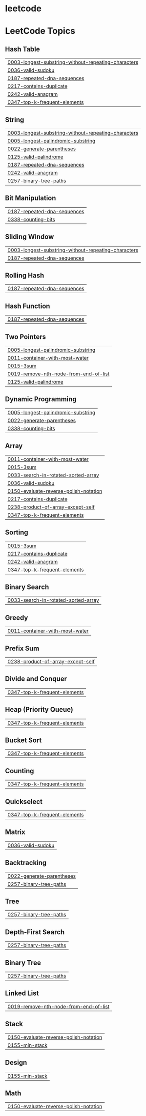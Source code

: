 # leetcode


<!---LeetCode Topics Start-->
# LeetCode Topics
## Hash Table
|  |
| ------- |
| [0003-longest-substring-without-repeating-characters](https://github.com/haileykim2014/leetcode/tree/master/0003-longest-substring-without-repeating-characters) |
| [0036-valid-sudoku](https://github.com/haileykim2014/leetcode/tree/master/0036-valid-sudoku) |
| [0187-repeated-dna-sequences](https://github.com/haileykim2014/leetcode/tree/master/0187-repeated-dna-sequences) |
| [0217-contains-duplicate](https://github.com/haileykim2014/leetcode/tree/master/0217-contains-duplicate) |
| [0242-valid-anagram](https://github.com/haileykim2014/leetcode/tree/master/0242-valid-anagram) |
| [0347-top-k-frequent-elements](https://github.com/haileykim2014/leetcode/tree/master/0347-top-k-frequent-elements) |
## String
|  |
| ------- |
| [0003-longest-substring-without-repeating-characters](https://github.com/haileykim2014/leetcode/tree/master/0003-longest-substring-without-repeating-characters) |
| [0005-longest-palindromic-substring](https://github.com/haileykim2014/leetcode/tree/master/0005-longest-palindromic-substring) |
| [0022-generate-parentheses](https://github.com/haileykim2014/leetcode/tree/master/0022-generate-parentheses) |
| [0125-valid-palindrome](https://github.com/haileykim2014/leetcode/tree/master/0125-valid-palindrome) |
| [0187-repeated-dna-sequences](https://github.com/haileykim2014/leetcode/tree/master/0187-repeated-dna-sequences) |
| [0242-valid-anagram](https://github.com/haileykim2014/leetcode/tree/master/0242-valid-anagram) |
| [0257-binary-tree-paths](https://github.com/haileykim2014/leetcode/tree/master/0257-binary-tree-paths) |
## Bit Manipulation
|  |
| ------- |
| [0187-repeated-dna-sequences](https://github.com/haileykim2014/leetcode/tree/master/0187-repeated-dna-sequences) |
| [0338-counting-bits](https://github.com/haileykim2014/leetcode/tree/master/0338-counting-bits) |
## Sliding Window
|  |
| ------- |
| [0003-longest-substring-without-repeating-characters](https://github.com/haileykim2014/leetcode/tree/master/0003-longest-substring-without-repeating-characters) |
| [0187-repeated-dna-sequences](https://github.com/haileykim2014/leetcode/tree/master/0187-repeated-dna-sequences) |
## Rolling Hash
|  |
| ------- |
| [0187-repeated-dna-sequences](https://github.com/haileykim2014/leetcode/tree/master/0187-repeated-dna-sequences) |
## Hash Function
|  |
| ------- |
| [0187-repeated-dna-sequences](https://github.com/haileykim2014/leetcode/tree/master/0187-repeated-dna-sequences) |
## Two Pointers
|  |
| ------- |
| [0005-longest-palindromic-substring](https://github.com/haileykim2014/leetcode/tree/master/0005-longest-palindromic-substring) |
| [0011-container-with-most-water](https://github.com/haileykim2014/leetcode/tree/master/0011-container-with-most-water) |
| [0015-3sum](https://github.com/haileykim2014/leetcode/tree/master/0015-3sum) |
| [0019-remove-nth-node-from-end-of-list](https://github.com/haileykim2014/leetcode/tree/master/0019-remove-nth-node-from-end-of-list) |
| [0125-valid-palindrome](https://github.com/haileykim2014/leetcode/tree/master/0125-valid-palindrome) |
## Dynamic Programming
|  |
| ------- |
| [0005-longest-palindromic-substring](https://github.com/haileykim2014/leetcode/tree/master/0005-longest-palindromic-substring) |
| [0022-generate-parentheses](https://github.com/haileykim2014/leetcode/tree/master/0022-generate-parentheses) |
| [0338-counting-bits](https://github.com/haileykim2014/leetcode/tree/master/0338-counting-bits) |
## Array
|  |
| ------- |
| [0011-container-with-most-water](https://github.com/haileykim2014/leetcode/tree/master/0011-container-with-most-water) |
| [0015-3sum](https://github.com/haileykim2014/leetcode/tree/master/0015-3sum) |
| [0033-search-in-rotated-sorted-array](https://github.com/haileykim2014/leetcode/tree/master/0033-search-in-rotated-sorted-array) |
| [0036-valid-sudoku](https://github.com/haileykim2014/leetcode/tree/master/0036-valid-sudoku) |
| [0150-evaluate-reverse-polish-notation](https://github.com/haileykim2014/leetcode/tree/master/0150-evaluate-reverse-polish-notation) |
| [0217-contains-duplicate](https://github.com/haileykim2014/leetcode/tree/master/0217-contains-duplicate) |
| [0238-product-of-array-except-self](https://github.com/haileykim2014/leetcode/tree/master/0238-product-of-array-except-self) |
| [0347-top-k-frequent-elements](https://github.com/haileykim2014/leetcode/tree/master/0347-top-k-frequent-elements) |
## Sorting
|  |
| ------- |
| [0015-3sum](https://github.com/haileykim2014/leetcode/tree/master/0015-3sum) |
| [0217-contains-duplicate](https://github.com/haileykim2014/leetcode/tree/master/0217-contains-duplicate) |
| [0242-valid-anagram](https://github.com/haileykim2014/leetcode/tree/master/0242-valid-anagram) |
| [0347-top-k-frequent-elements](https://github.com/haileykim2014/leetcode/tree/master/0347-top-k-frequent-elements) |
## Binary Search
|  |
| ------- |
| [0033-search-in-rotated-sorted-array](https://github.com/haileykim2014/leetcode/tree/master/0033-search-in-rotated-sorted-array) |
## Greedy
|  |
| ------- |
| [0011-container-with-most-water](https://github.com/haileykim2014/leetcode/tree/master/0011-container-with-most-water) |
## Prefix Sum
|  |
| ------- |
| [0238-product-of-array-except-self](https://github.com/haileykim2014/leetcode/tree/master/0238-product-of-array-except-self) |
## Divide and Conquer
|  |
| ------- |
| [0347-top-k-frequent-elements](https://github.com/haileykim2014/leetcode/tree/master/0347-top-k-frequent-elements) |
## Heap (Priority Queue)
|  |
| ------- |
| [0347-top-k-frequent-elements](https://github.com/haileykim2014/leetcode/tree/master/0347-top-k-frequent-elements) |
## Bucket Sort
|  |
| ------- |
| [0347-top-k-frequent-elements](https://github.com/haileykim2014/leetcode/tree/master/0347-top-k-frequent-elements) |
## Counting
|  |
| ------- |
| [0347-top-k-frequent-elements](https://github.com/haileykim2014/leetcode/tree/master/0347-top-k-frequent-elements) |
## Quickselect
|  |
| ------- |
| [0347-top-k-frequent-elements](https://github.com/haileykim2014/leetcode/tree/master/0347-top-k-frequent-elements) |
## Matrix
|  |
| ------- |
| [0036-valid-sudoku](https://github.com/haileykim2014/leetcode/tree/master/0036-valid-sudoku) |
## Backtracking
|  |
| ------- |
| [0022-generate-parentheses](https://github.com/haileykim2014/leetcode/tree/master/0022-generate-parentheses) |
| [0257-binary-tree-paths](https://github.com/haileykim2014/leetcode/tree/master/0257-binary-tree-paths) |
## Tree
|  |
| ------- |
| [0257-binary-tree-paths](https://github.com/haileykim2014/leetcode/tree/master/0257-binary-tree-paths) |
## Depth-First Search
|  |
| ------- |
| [0257-binary-tree-paths](https://github.com/haileykim2014/leetcode/tree/master/0257-binary-tree-paths) |
## Binary Tree
|  |
| ------- |
| [0257-binary-tree-paths](https://github.com/haileykim2014/leetcode/tree/master/0257-binary-tree-paths) |
## Linked List
|  |
| ------- |
| [0019-remove-nth-node-from-end-of-list](https://github.com/haileykim2014/leetcode/tree/master/0019-remove-nth-node-from-end-of-list) |
## Stack
|  |
| ------- |
| [0150-evaluate-reverse-polish-notation](https://github.com/haileykim2014/leetcode/tree/master/0150-evaluate-reverse-polish-notation) |
| [0155-min-stack](https://github.com/haileykim2014/leetcode/tree/master/0155-min-stack) |
## Design
|  |
| ------- |
| [0155-min-stack](https://github.com/haileykim2014/leetcode/tree/master/0155-min-stack) |
## Math
|  |
| ------- |
| [0150-evaluate-reverse-polish-notation](https://github.com/haileykim2014/leetcode/tree/master/0150-evaluate-reverse-polish-notation) |
<!---LeetCode Topics End-->